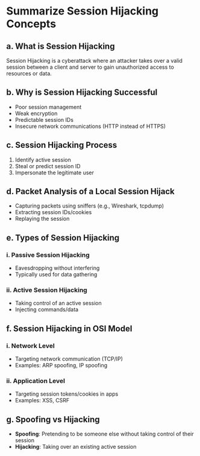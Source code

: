 # Summarize Session Hijacking Concepts

## a. What is Session Hijacking
Session Hijacking is a cyberattack where an attacker takes over a valid session between a client and server to gain unauthorized access to resources or data.

## b. Why is Session Hijacking Successful
- Poor session management
- Weak encryption
- Predictable session IDs
- Insecure network communications (HTTP instead of HTTPS)

## c. Session Hijacking Process
1. Identify active session
2. Steal or predict session ID
3. Impersonate the legitimate user

## d. Packet Analysis of a Local Session Hijack
- Capturing packets using sniffers (e.g., Wireshark, tcpdump)
- Extracting session IDs/cookies
- Replaying the session

## e. Types of Session Hijacking
### i. Passive Session Hijacking
- Eavesdropping without interfering
- Typically used for data gathering

### ii. Active Session Hijacking
- Taking control of an active session
- Injecting commands/data

## f. Session Hijacking in OSI Model
### i. Network Level
- Targeting network communication (TCP/IP)
- Examples: ARP spoofing, IP spoofing

### ii. Application Level
- Targeting session tokens/cookies in apps
- Examples: XSS, CSRF

## g. Spoofing vs Hijacking
- **Spoofing**: Pretending to be someone else without taking control of their session
- **Hijacking**: Taking over an existing active session
